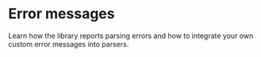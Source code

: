 #  Error messages

Learn how the library reports parsing errors and how to integrate your own custom error messages 
into parsers. 

